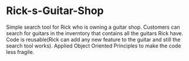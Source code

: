 # Rick-s-Guitar-Shop
Simple search tool for Rick who is owning a guitar shop.
Customers can search for guitars in the inverntory that contains all the guitars Rick have.
Code is reusable(Rick can add any new feature to the guitar and still the search tool works).
Applied Object Oriented Principles to make the code less fragile.
